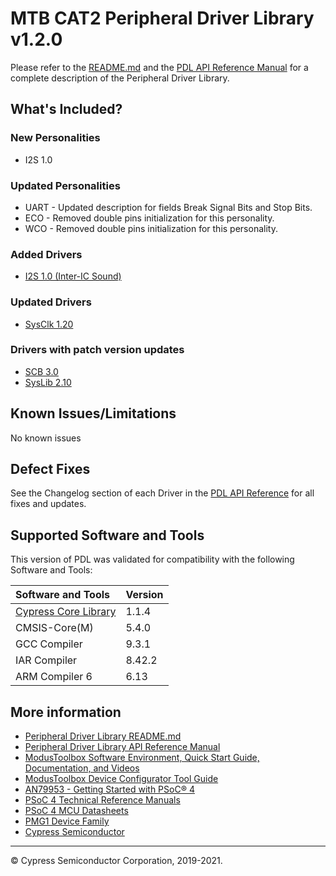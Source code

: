 # MTB CAT2 Peripheral Driver Library v1.2.0

Please refer to the [README.md](./README.md) and the
[PDL API Reference Manual](https://cypresssemiconductorco.github.io/mtb-pdl-cat2/pdl_api_reference_manual/html/index.html)
for a complete description of the Peripheral Driver Library.

## What's Included?

### New Personalities

* I2S 1.0

### Updated Personalities

* UART - Updated description for fields Break Signal Bits and Stop Bits.
* ECO - Removed double pins initialization for this personality.
* WCO - Removed double pins initialization for this personality.

### Added Drivers

* [I2S 1.0 (Inter-IC Sound)](https://cypresssemiconductorco.github.io/mtb-pdl-cat2/pdl_api_reference_manual/html/group__group__i2s.html)

### Updated Drivers

* [SysClk 1.20](https://cypresssemiconductorco.github.io/mtb-pdl-cat2/pdl_api_reference_manual/html/group__group__sysclk.html)

### Drivers with patch version updates

* [SCB 3.0](https://cypresssemiconductorco.github.io/mtb-pdl-cat2/pdl_api_reference_manual/html/group__group__scb.html)
* [SysLib 2.10](https://cypresssemiconductorco.github.io/mtb-pdl-cat2/pdl_api_reference_manual/html/group__group__syslib.html)

## Known Issues/Limitations

No known issues

## Defect Fixes

See the Changelog section of each Driver in the [PDL API Reference](https://cypresssemiconductorco.github.io/mtb-pdl-cat2/pdl_api_reference_manual/html/modules.html) for all fixes and updates.

## Supported Software and Tools

This version of PDL was validated for compatibility with the following Software and Tools:

| Software and Tools                                                            | Version      |
| :---                                                                          | :----        |
| [Cypress Core Library](https://github.com/cypresssemiconductorco/core-lib)    | 1.1.4        |
| CMSIS-Core(M)                                                                 | 5.4.0        |
| GCC Compiler                                                                  | 9.3.1        |
| IAR Compiler                                                                  | 8.42.2       |
| ARM Compiler 6                                                                | 6.13         |

## More information

* [Peripheral Driver Library README.md](./README.md)
* [Peripheral Driver Library API Reference Manual](https://cypresssemiconductorco.github.io/mtb-pdl-cat2/pdl_api_reference_manual/html/index.html)
* [ModusToolbox Software Environment, Quick Start Guide, Documentation, and Videos](https://www.cypress.com/products/modustoolbox-software-environment)
* [ModusToolbox Device Configurator Tool Guide](https://www.cypress.com/ModusToolboxDeviceConfig)
* [AN79953 - Getting Started with PSoC® 4](https://www.cypress.com/an79953)
* [PSoC 4 Technical Reference Manuals](https://www.cypress.com/search/all?f%5B0%5D=meta_type%3Atechnical_documents&f%5B1%5D=resource_meta_type%3A583&f%5B2%5D=field_related_products%3A1314)
* [PSoC 4 MCU Datasheets](https://www.cypress.com/search/all?f%5B0%5D=meta_type%3Atechnical_documents&f%5B1%5D=field_related_products%3A1297&f%5B2%5D=resource_meta_type%3A575)
* [PMG1 Device Family](http://www.cypress.com/PMG1)
* [Cypress Semiconductor](http://www.cypress.com)

---
© Cypress Semiconductor Corporation, 2019-2021.
